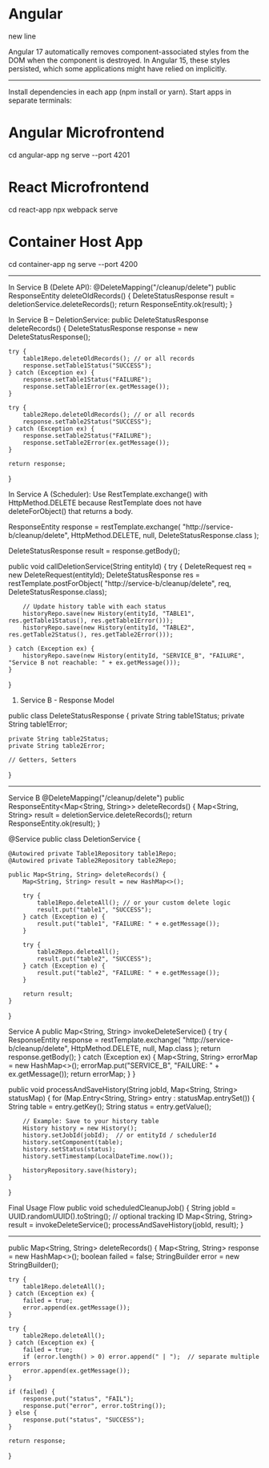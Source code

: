 # Angular
new line

 Angular 17 automatically removes component-associated styles from the DOM when the component is destroyed. In Angular 15, these styles persisted, which some applications might have relied on implicitly.

**************************************************************************
Install dependencies in each app (npm install or yarn).
Start apps in separate terminals:
# Angular Microfrontend
cd angular-app
ng serve --port 4201

# React Microfrontend
cd react-app
npx webpack serve

# Container Host App
cd container-app
ng serve --port 4200


******************************************************************************
In Service B (Delete API):
@DeleteMapping("/cleanup/delete")
public ResponseEntity<DeleteStatusResponse> deleteOldRecords() {
    DeleteStatusResponse result = deletionService.deleteRecords();
    return ResponseEntity.ok(result);
}

In Service B – DeletionService:
public DeleteStatusResponse deleteRecords() {
    DeleteStatusResponse response = new DeleteStatusResponse();

    try {
        table1Repo.deleteOldRecords(); // or all records
        response.setTable1Status("SUCCESS");
    } catch (Exception ex) {
        response.setTable1Status("FAILURE");
        response.setTable1Error(ex.getMessage());
    }

    try {
        table2Repo.deleteOldRecords(); // or all records
        response.setTable2Status("SUCCESS");
    } catch (Exception ex) {
        response.setTable2Status("FAILURE");
        response.setTable2Error(ex.getMessage());
    }

    return response;
}

In Service A (Scheduler):
Use RestTemplate.exchange() with HttpMethod.DELETE because RestTemplate does not have deleteForObject() that returns a body.

ResponseEntity<DeleteStatusResponse> response = restTemplate.exchange(
    "http://service-b/cleanup/delete",
    HttpMethod.DELETE,
    null,
    DeleteStatusResponse.class
);

DeleteStatusResponse result = response.getBody();

public void callDeletionService(String entityId) {
    try {
        DeleteRequest req = new DeleteRequest(entityId);
        DeleteStatusResponse res = restTemplate.postForObject(
            "http://service-b/cleanup/delete", req, DeleteStatusResponse.class);

        // Update history table with each status
        historyRepo.save(new History(entityId, "TABLE1", res.getTable1Status(), res.getTable1Error()));
        historyRepo.save(new History(entityId, "TABLE2", res.getTable2Status(), res.getTable2Error()));

    } catch (Exception ex) {
        historyRepo.save(new History(entityId, "SERVICE_B", "FAILURE", "Service B not reachable: " + ex.getMessage()));
    }
}

1. Service B - Response Model

public class DeleteStatusResponse {
    private String table1Status;
    private String table1Error;

    private String table2Status;
    private String table2Error;

    // Getters, Setters
}
********************************************************************************************************************************************************************
Service B
@DeleteMapping("/cleanup/delete")
public ResponseEntity<Map<String, String>> deleteRecords() {
    Map<String, String> result = deletionService.deleteRecords();
    return ResponseEntity.ok(result);
}


@Service
public class DeletionService {

    @Autowired private Table1Repository table1Repo;
    @Autowired private Table2Repository table2Repo;

    public Map<String, String> deleteRecords() {
        Map<String, String> result = new HashMap<>();

        try {
            table1Repo.deleteAll(); // or your custom delete logic
            result.put("table1", "SUCCESS");
        } catch (Exception e) {
            result.put("table1", "FAILURE: " + e.getMessage());
        }

        try {
            table2Repo.deleteAll();
            result.put("table2", "SUCCESS");
        } catch (Exception e) {
            result.put("table2", "FAILURE: " + e.getMessage());
        }

        return result;
    }
}

Service A
public Map<String, String> invokeDeleteService() {
    try {
        ResponseEntity<Map> response = restTemplate.exchange(
            "http://service-b/cleanup/delete",
            HttpMethod.DELETE,
            null,
            Map.class
        );
        return response.getBody();
    } catch (Exception ex) {
        Map<String, String> errorMap = new HashMap<>();
        errorMap.put("SERVICE_B", "FAILURE: " + ex.getMessage());
        return errorMap;
    }
}


public void processAndSaveHistory(String jobId, Map<String, String> statusMap) {
    for (Map.Entry<String, String> entry : statusMap.entrySet()) {
        String table = entry.getKey();
        String status = entry.getValue();

        // Example: Save to your history table
        History history = new History();
        history.setJobId(jobId);  // or entityId / schedulerId
        history.setComponent(table);
        history.setStatus(status);
        history.setTimestamp(LocalDateTime.now());

        historyRepository.save(history);
    }
}

 Final Usage Flow
public void scheduledCleanupJob() {
    String jobId = UUID.randomUUID().toString();  // optional tracking ID
    Map<String, String> result = invokeDeleteService();
    processAndSaveHistory(jobId, result);
}


*********************************************************************************************************
public Map<String, String> deleteRecords() {
    Map<String, String> response = new HashMap<>();
    boolean failed = false;
    StringBuilder error = new StringBuilder();

    try {
        table1Repo.deleteAll();
    } catch (Exception ex) {
        failed = true;
        error.append(ex.getMessage());
    }

    try {
        table2Repo.deleteAll();
    } catch (Exception ex) {
        failed = true;
        if (error.length() > 0) error.append(" | ");  // separate multiple errors
        error.append(ex.getMessage());
    }

    if (failed) {
        response.put("status", "FAIL");
        response.put("error", error.toString());
    } else {
        response.put("status", "SUCCESS");
    }

    return response;
}




